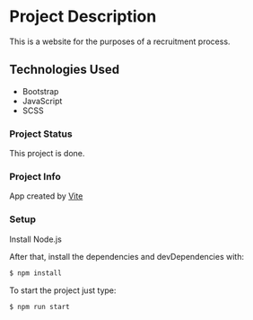 # Project Description

This is a website for the purposes of a recruitment process.

## Technologies Used
- Bootstrap
- JavaScript
- SCSS

### Project Status
This project is done.

### Project Info

App created by [Vite](https://vitejs.dev/)  

### Setup

Install Node.js

After that, install the dependencies and devDependencies with:

```sh
$ npm install
```

To start the project just type: 

```sh
$ npm run start
```